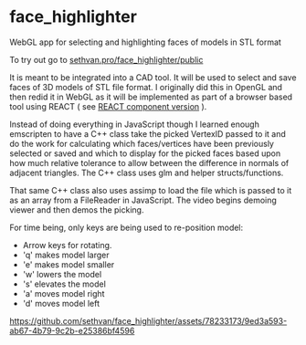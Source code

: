 # face_highlighter

WebGL app for selecting and highlighting faces of models in STL format  

To try out go to [sethvan.pro/face_highlighter/public](https://sethvan.pro/face_highlighter/public/)

It is meant to be integrated into a CAD tool. It will be used to select and save faces of 3D models of STL file format. I originally did this in OpenGL and then redid it in WebGL as it will be implemented as part of a browser based tool using REACT ( see [REACT component version](https://github.com/sethvan/face_highlighter_REACT) ).  

Instead of doing everything in JavaScript though I learned enough emscripten to have a C++ class take the picked VertexID passed to it and do the work for calculating which faces/vertices have been previously selected or saved and which to display for the picked faces based upon how much relative tolerance to allow between the difference in normals of adjacent triangles. The C++ class uses glm and helper structs/functions.  

That same C++ class also uses assimp to load the file which is passed to it as an array from a FileReader in JavaScript.
The video begins demoing viewer and then demos the picking.

For time being, only keys are being used to re-position model:  

* Arrow keys for rotating.  
* 'q' makes model larger  
* 'e' makes model smaller  
* 'w' lowers the model  
* 's' elevates the model  
* 'a' moves model right  
* 'd' moves model left

https://github.com/sethvan/face_highlighter/assets/78233173/9ed3a593-ab67-4b79-9c2b-e25386bf4596
